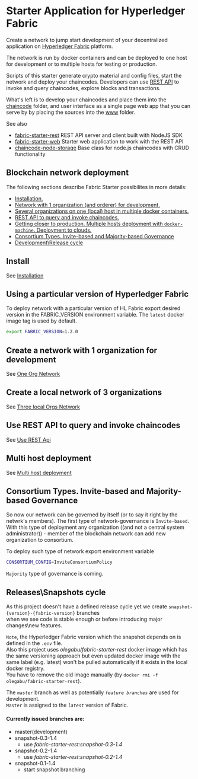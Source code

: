 # Starter Application for Hyperledger Fabric

Create a network to jump start development of your decentralized application on 
[Hyperledger Fabric](https://www.hyperledger.org/projects/fabric) platform.

The network is run by docker containers and can be deployed to one host for development or to multiple hosts for testing 
or production.

Scripts of this starter generate crypto material and config files, start the network and deploy your chaincodes. 
Developers can use [REST API](https://github.com/olegabu/fabric-starter-rest) to invoke and query chaincodes, 
explore blocks and transactions.

What's left is to develop your chaincodes and place them into the [chaincode](./chaincode) folder, 
and user interface as a single page web app that you can serve by by placing the sources into the [www](./www) folder.

See also

- [fabric-starter-rest](https://github.com/olegabu/fabric-starter-rest) REST API server and client built with NodeJS SDK
- [fabric-starter-web](https://github.com/olegabu/fabric-starter-web) Starter web application to work with the REST API
- [chaincode-node-storage](https://github.com/olegabu/chaincode-node-storage) Base class for node.js chaincodes with CRUD functionality


## Blockchain network deployment

The following sections describe Fabric Starter possibilites in more details:

- [Installation.](#install)
- [Network with 1 organization (and orderer) for development.](#example1org)
- [Several organizations on one (local) host in multiple docker containers.](#example3org)
- [REST API to query and invoke chaincodes.](#restapi)
- [Getting closer to production. Multiple hosts deployment with `docker-machine`. Deployment to clouds.](#multihost)
- [Consortium Types. Invite-based and Majority-based Governance](#consortiumtypes)
- [Development\Release cycle](#releasecycle)



<a name="install"></a>
## Install
See [Installation](docs/install.md)



<a name="setversion"></a>
## Using a particular version of Hyperledger Fabric
To deploy network with a particular version of HL Fabric export desired version in the 
FABRIC_VERSION environment variable. The `latest` docker image tag is used by default.
```bash
export FABRIC_VERSION=1.2.0
```


<a name="example1org"></a>
## Create a network with 1 organization for development
See [One Org Network](docs/network-one-org.md)



<a name="example3org"></a>
## Create a local network of 3 organizations
See [Three local Orgs Network](docs/network-three-org.md)


<a name="restapi"></a>
## Use REST API to query and invoke chaincodes
See [Use REST Api](docs/rest-api.md)

<a name="multihost"></a>
## Multi host deployment
See [Multi host deployment](docs/multihost.md)

<a name="consortiumtypes"></a>
## Consortium Types. Invite-based and Majority-based Governance

So now our network can be governed by itself (or to say it right by the netwrk's members). 
The first type of network-governance is `Invite-based`. With this type of deployment 
any organization ((and not a central system administrator)) - member of the blockchain network can add new organization to consortium.

To deploy such type of network export environment variable
```bash
CONSORTIUM_CONFIG=InviteConsortiumPolicy
``` 

`Majority` type of governance is coming.       


<a name="releasecycle"></a>
## Releases\Snapshots cycle

As this project doesn't have a defined release cycle yet we create 
`snapshot-{version}-{fabric-version}` branches  
when we see code is stable enough or before introducing major changes\new features.  

`Note`, the Hyperledger Fabric version which the snapshot depends on is defined in the `.env` file.  
Also this project uses _olegabu/fabric-starter-rest_ docker image which has 
the same versioning approach but even updated docker image with the same label (e.g. latest)
won't be pulled automatically if it exists in the local docker registry.   
You have to remove the old image manually (by `docker rmi -f olegabu/fabric-starter-rest`).    


The _`master`_ branch as well as potentially _`feature branches`_ are used for development.  
`Master` is assigned to the _`latest`_ version of Fabric.


#### Currently issued branches are:

- master(development)
- snapshot-0.3-1.4
    - use _fabric-starter-rest:snapshot-0.3-1.4_
- snapshot-0.2-1.4
    - use _fabric-starter-rest:snapshot-0.2-1.4_
- snapshot-0.1-1.4
    - start snapshot branching
